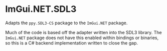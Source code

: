 # ImGui.NET.SDL3

Adapts the `ppy.SDL3-CS` package to the `ImGui.NET` package.

Much of the code is based off the adapter written into the SDL3 library.
The `ImGui.NET` package does not have this enabled within bindings or binaries,
so this is a C# backend implementation written to close the gap.
